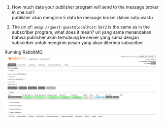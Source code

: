 1. How much data your publisher program will send to the message broker in one
run?  
    publisher akan mengirim 5 data ke message broker dalam satu waktu  

2. The url of: `amqp://guest:guest@localhost:5672` is the same as in the subscriber
program, what does it mean?
    url yang sama menandakan bahwa publisher akan terhubung ke server yang sama dengan subscriber untuk mengirim pesan yang akan diterima subscriber

Running RabbitMQ  
![](./img/Screenshot%202025-05-16%20184410.png)